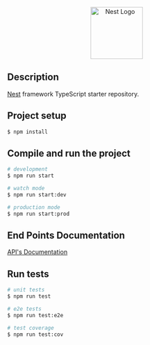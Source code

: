 <p align="center">
  <a href="http://nestjs.com/" target="blank"><img src="https://nestjs.com/img/logo-small.svg" width="120" alt="Nest Logo" /></a>
</p>

[circleci-image]: https://img.shields.io/circleci/build/github/nestjs/nest/master?token=abc123def456
[circleci-url]: https://circleci.com/gh/nestjs/nest

## Description

[Nest](https://github.com/nestjs/nest) framework TypeScript starter repository.

## Project setup

```bash
$ npm install
```

## Compile and run the project

```bash
# development
$ npm run start

# watch mode
$ npm run start:dev

# production mode
$ npm run start:prod
```
## End Points Documentation

<a href="https://documenter.getpostman.com/view/33027868/2sAXqwa1HE">API's Documentation</a>

## Run tests

```bash
# unit tests
$ npm run test

# e2e tests
$ npm run test:e2e

# test coverage
$ npm run test:cov
```
